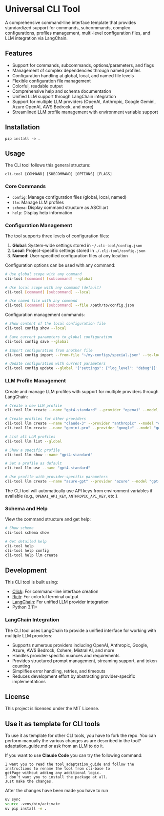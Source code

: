 # Universal CLI Tool

A comprehensive command-line interface template that provides standardized support for commands, subcommands, complex configurations, profiles management, multi-level configuration files, and LLM integration via LangChain.

## Features

- Support for commands, subcommands, options/parameters, and flags
- Management of complex dependencies through named profiles
- Configuration handling at global, local, and named file levels
- Flexible configuration file management
- Colorful, readable output
- Comprehensive help and schema documentation
- Unified LLM support through LangChain integration
- Support for multiple LLM providers (OpenAI, Anthropic, Google Gemini, Azure OpenAI, AWS Bedrock, and more)
- Streamlined LLM profile management with environment variable support

## Installation

```
pip install -e .
```

## Usage

The CLI tool follows this general structure:

```
cli-tool [COMMAND] [SUBCOMMAND] [OPTIONS] [FLAGS]
```

### Core Commands

- `config`: Manage configuration files (global, local, named)
- `llm`: Manage LLM profiles
- `schema`: Display command structure as ASCII art
- `help`: Display help information

### Configuration Management

The tool supports three levels of configuration files:

1. **Global**: System-wide settings stored in `~/.cli-tool/config.json`
2. **Local**: Project-specific settings stored in `./.cli-tool/config.json`
3. **Named**: User-specified configuration files at any location

Configuration options can be used with any command:

```bash
# Use global scope with any command
cli-tool [command] [subcommand] --global

# Use local scope with any command (default)
cli-tool [command] [subcommand] --local

# Use named file with any command
cli-tool [command] [subcommand] --file /path/to/config.json
```

Configuration management commands:

```bash
# Show content of the local configuration file
cli-tool config show --local

# Save current parameters to global configuration
cli-tool config save --global

# Import configuration from another file
cli-tool config import --from-file "~/my-configs/special.json" --to-local

# Update configuration with current parameters
cli-tool config update --global '{"settings": {"log_level": "debug"}}'
```

### LLM Profile Management

Create and manage LLM profiles with support for multiple providers through LangChain:

```bash
# Create a new LLM profile
cli-tool llm create --name "gpt4-standard" --provider "openai" --model "gpt-4" --api-key "key123" --temperature 0.7 --global

# Create profiles for other providers
cli-tool llm create --name "claude-3" --provider "anthropic" --model "claude-3-sonnet" --api-key "key456" --temperature 0.7 --global
cli-tool llm create --name "gemini-pro" --provider "google" --model "gemini-pro" --api-key "key789" --project-id "my-project" --global

# List all LLM profiles
cli-tool llm list --global

# Show a specific profile
cli-tool llm show --name "gpt4-standard"

# Set a profile as default
cli-tool llm use --name "gpt4-standard"

# Use profile with provider-specific parameters
cli-tool llm create --name "azure-gpt" --provider "azure" --model "gpt-4" --api-key "key123" --deployment "my-deployment" --base-url "https://example.openai.azure.com" --api-version "2023-05-15" --global
```

The CLI tool will automatically use API keys from environment variables if available (e.g., `OPENAI_API_KEY`, `ANTHROPIC_API_KEY`, etc.).

### Schema and Help

View the command structure and get help:

```bash
# Show schema
cli-tool schema show

# Get detailed help
cli-tool help
cli-tool help config
cli-tool help llm create
```

## Development

This CLI tool is built using:

- [Click](https://click.palletsprojects.com/): For command-line interface creation
- [Rich](https://rich.readthedocs.io/): For colorful terminal output
- [LangChain](https://www.langchain.com/): For unified LLM provider integration
- Python 3.11+

### LangChain Integration

The CLI tool uses LangChain to provide a unified interface for working with multiple LLM providers:

- Supports numerous providers including OpenAI, Anthropic, Google, Azure, AWS Bedrock, Cohere, Mistral AI, and more
- Handles provider-specific nuances and requirements
- Provides structured prompt management, streaming support, and token counting
- Simplifies error handling, retries, and timeouts
- Reduces development effort by abstracting provider-specific implementations

## License

This project is licensed under the MIT License.


## Use it as template for CLI tools 
To use it as template for other CLI tools, you have to fork the repo.
You can perform manually the various changes as are described in the tool?adaptation_guide.md or ask from an LLM to do it. 

If you want to use **Claude Code** you can try the following command: 
``` 
I want you to read the tool_adaptation_guide and follow the instructions to rename the tool from cli-base to
getPage without adding any additional logic.
I don’t want you to install the package at all. 
Just make the changes.
``` 

After the changes have been made you have to run 
```bash 
uv sync 
source .venv/bin/activate
uv pip install -e .
``` 

